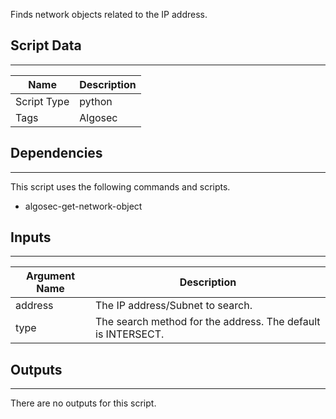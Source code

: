 Finds network objects related to the IP address.

## Script Data

---

| **Name** | **Description** |
| --- | --- |
| Script Type | python |
| Tags | Algosec |


## Dependencies

---
This script uses the following commands and scripts.

* algosec-get-network-object

## Inputs

---

| **Argument Name** | **Description** |
| --- | --- |
| address | The IP address/Subnet to search. |
| type | The search method for the address. The default is INTERSECT. |

## Outputs

---
There are no outputs for this script.
